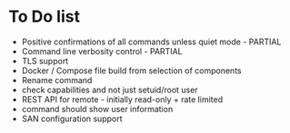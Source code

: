 # To Do list

* Positive confirmations of all commands unless quiet mode - PARTIAL
* Command line verbosity control - PARTIAL
* TLS support
* Docker / Compose file build from selection of components
* Rename command
* check capabilities and not just setuid/root user
* REST API for remote - initially read-only + rate limited
* command should show user information
* SAN configuration support
